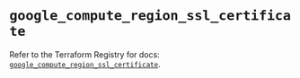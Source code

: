 # `google_compute_region_ssl_certificate`

Refer to the Terraform Registry for docs: [`google_compute_region_ssl_certificate`](https://registry.terraform.io/providers/hashicorp/google-beta/5.11.0/docs/resources/google_compute_region_ssl_certificate).
